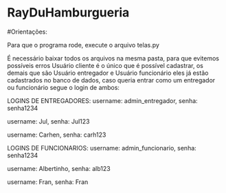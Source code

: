 # RayDuHamburgueria

#Orientações:

Para que o programa rode, execute o arquivo telas.py

É necessário baixar todos os arquivos na mesma pasta, para que evitemos possíveis erros
Usuário cliente é o único que é possível cadastrar, os demais que são Usuário entregador e Usuário funcionário eles já estão cadastrados no banco de dados, caso queria 
entrar como um entregador ou funcionário segue o login de ambos:

LOGINS DE ENTREGADORES:
username: admin_entregador, senha: senha1234

username: Jul, senha: Jul123

username: Carhen, senha: carh123

LOGINS DE FUNCIONARIOS:
username: admin_funcionario, senha: senha1234

username: Albertinho, senha: alb123

username: Fran, senha: Fran
